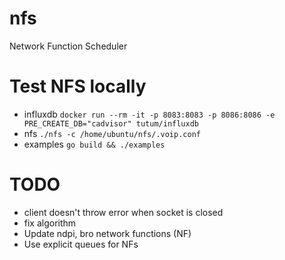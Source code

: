 # nfs
Network Function Scheduler

# Test NFS locally
* influxdb `docker run --rm -it -p 8083:8083 -p 8086:8086 -e PRE_CREATE_DB="cadvisor" tutum/influxdb`
* nfs `./nfs -c /home/ubuntu/nfs/.voip.conf`
* examples `go build && ./examples`

# TODO
* client doesn't throw error when socket is closed
* fix algorithm
* Update ndpi, bro network functions (NF)
* Use explicit queues for NFs
